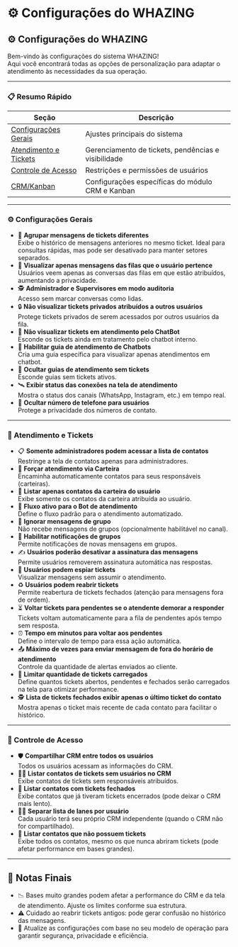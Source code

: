 # ⚙️ Configurações do WHAZING

## ⚙️ **Configurações do WHAZING**

Bem-vindo às configurações do sistema WHAZING!\
Aqui você encontrará todas as opções de personalização para adaptar o atendimento às necessidades da sua operação.

***

### 📋 Resumo Rápido

| Seção                                             | Descrição                                           |
| ------------------------------------------------- | --------------------------------------------------- |
| [Configurações Gerais](./#configurações-gerais)   | Ajustes principais do sistema                       |
| [Atendimento e Tickets](./#atendimento-e-tickets) | Gerenciamento de tickets, pendências e visibilidade |
| [Controle de Acesso](./#controle-de-acesso)       | Restrições e permissões de usuários                 |
| [CRM/Kanban](./#crmkanban)                        | Configurações específicas do módulo CRM e Kanban    |

***

### ⚙️ Configurações Gerais

* 🔄 **Agrupar mensagens de tickets diferentes**\
  Exibe o histórico de mensagens anteriores no mesmo ticket. Ideal para consultas rápidas, mas pode ser desativado para manter setores separados.
* 📂 **Visualizar apenas mensagens das filas que o usuário pertence**\
  Usuários veem apenas as conversas das filas em que estão atribuídos, aumentando a privacidade.
* 🕵️ **Administrador e Supervisores em modo auditoria**\
  Acesso sem marcar conversas como lidas.
* 🔒 **Não visualizar tickets privados atribuídos a outros usuários**\
  Protege tickets privados de serem acessados por outros usuários da fila.
* 🤖 **Não visualizar tickets em atendimento pelo ChatBot**\
  Esconde os tickets ainda em tratamento pelo chatbot interno.
* 🧩 **Habilitar guia de atendimento de Chatbots**\
  Cria uma guia específica para visualizar apenas atendimentos em chatbot.
* 👻 **Ocultar guias de atendimento sem tickets**\
  Esconde guias sem tickets ativos.
* 🛰️ **Exibir status das conexões na tela de atendimento**\
  Mostra o status dos canais (WhatsApp, Instagram, etc.) em tempo real.
* 📵 **Ocultar número de telefone para usuários**\
  Protege a privacidade dos números de contato.

***

### 🎫 Atendimento e Tickets

* 📋 **Somente administradores podem acessar a lista de contatos**\
  Restringe a tela de contatos apenas para administradores.
* 🧳 **Forçar atendimento via Carteira**\
  Encaminha automaticamente contatos para seus responsáveis (carteiras).
* 👥 **Listar apenas contatos da carteira do usuário**\
  Exibe somente os contatos da carteira atribuída ao usuário.
* 🔄 **Fluxo ativo para o Bot de atendimento**\
  Define o fluxo padrão para o atendimento automatizado.
* 🚫 **Ignorar mensagens de grupo**\
  Não recebe mensagens de grupos (opcionalmente habilitável no canal).
* 🔔 **Habilitar notificações de grupos**\
  Permite notificações de novas mensagens em grupos.
* ✍️ **Usuários poderão desativar a assinatura das mensagens**\
  Permite usuários removerem assinatura automática nas respostas.
* 👀 **Usuários podem espiar tickets**\
  Visualizar mensagens sem assumir o atendimento.
* ♻️ **Usuários podem reabrir tickets**\
  Permite reabertura de tickets fechados (atenção para mensagens fora de ordem).
* ⏳ **Voltar tickets para pendentes se o atendente demorar a responder**\
  Tickets voltam automaticamente para a fila de pendentes após tempo sem resposta.
* ⏰ **Tempo em minutos para voltar aos pendentes**\
  Define o intervalo de tempo para essa ação automática.
* 📤 **Máximo de vezes para enviar mensagem de fora do horário de atendimento**\
  Controle da quantidade de alertas enviados ao cliente.
* 🧮 **Limitar quantidade de tickets carregados**\
  Define quantos tickets abertos, pendentes e fechados serão carregados na tela para otimizar performance.
* 🕵️ **Lista de tickets fechados exibir apenas o último ticket do contato**\
  Mostra apenas o ticket mais recente de cada contato para facilitar o histórico.

***

### 🔐 Controle de Acesso

* 🛡️ **Compartilhar CRM entre todos os usuários**\
  Todos os usuários acessam as informações do CRM.
* 🧍‍♂️ **Listar contatos de tickets sem usuários no CRM**\
  Exibe contatos de tickets sem responsáveis atribuídos.
* 📁 **Listar contatos com tickets fechados**\
  Exibe contatos que já tiveram tickets encerrados (pode deixar o CRM mais lento).
* 🚶‍♂️ **Separar lista de lanes por usuário**\
  Cada usuário terá seu próprio CRM independente (quando o CRM não for compartilhado).
* 📜 **Listar contatos que não possuem tickets**\
  Exibe todos os contatos, mesmo os que nunca abriram tickets (pode afetar performance em bases grandes).

***

## 📌 Notas Finais

* 📉 Bases muito grandes podem afetar a performance do CRM e da tela de atendimento. Ajuste os limites conforme sua estrutura.
* ⚠️ Cuidado ao reabrir tickets antigos: pode gerar confusão no histórico das mensagens.
* 🔄 Atualize as configurações com base no seu modelo de operação para garantir segurança, privacidade e eficiência.
